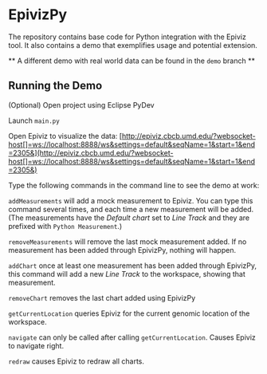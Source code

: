 EpivizPy
=====

The repository contains base code for Python integration with the Epiviz tool. 
It also contains a demo that exemplifies usage and potential extension. 

** A different demo with real world data can be found in the ```demo``` branch **

Running the Demo
-----

(Optional) Open project using Eclipse PyDev

Launch ```main.py```

Open Epiviz to visualize the data: [http://epiviz.cbcb.umd.edu/?websocket-host[]=ws://localhost:8888/ws&settings=default&seqName=1&start=1&end=2305&](http://epiviz.cbcb.umd.edu/?websocket-host[]=ws://localhost:8888/ws&settings=default&seqName=1&start=1&end=2305&)

Type the following commands in the command line to see the demo at work:

```addMeasurements``` will add a mock measurement to Epiviz. You can type this command several times, 
and each time a new measurement will be added. (The measurements have the *Default chart* set to *Line 
Track* and they are prefixed with ```Python Measurement```.)

```removeMeasurements``` will remove the last mock measurement added. If no measurement has been added through EpivizPy, nothing will happen.

```addChart``` once at least one measurement has been added through EpivizPy, this command will add a new *Line Track* to the workspace, showing
that measurement.

```removeChart``` removes the last chart added using EpivizPy

```getCurrentLocation``` queries Epiviz for the current genomic location of the workspace.

```navigate``` can only be called after calling ```getCurrentLocation```. Causes Epiviz to navigate right.

```redraw``` causes Epiviz to redraw all charts.

